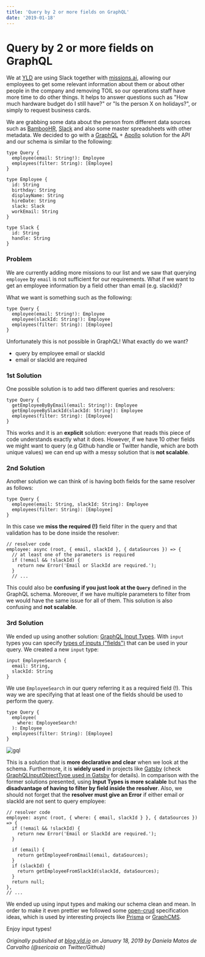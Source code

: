 ```yaml
---
title: 'Query by 2 or more fields on GraphQL'
date: '2019-01-18'
---
```


# Query by 2 or more fields on GraphQL

We at [YLD](https://www.yld.io/) are using Slack together with [missions.ai](https://missions.ai/), allowing our employees to get some relevant information about them or about other people in the company and removing TOIL so our operations staff have more time to do other things. It helps to answer questions such as "How much hardware budget do I still have?" or "Is the person X on holidays?", or simply to request business cards.

We are grabbing some data about the person from different data sources such as [BambooHR](https://www.bamboohr.com/api/documentation/), [Slack](https://api.slack.com/) and also some master spreadsheets with other metadata. We decided to go with a [GraphQL](https://graphql.org/) + [Apollo](https://www.apollographql.com/) solution for the API and our schema is similar to the following:

```
type Query {
  employee(email: String!): Employee
  employees(filter: String): [Employee]
}

type Employee {
  id: String
  birthday: String
  displayName: String
  hireDate: String
  slack: Slack
  workEmail: String
}

type Slack {
  id: String
  handle: String
}
```

### Problem

We are currently adding more missions to our list and we saw that querying `employee` by `email` is not sufficient for our requirements. What if we want to get an employee information by a field other than email (e.g. slackId)?

What we want is something such as the following:

```
type Query {
  employee(email: String!): Employee
  employee(slackId: String!): Employee
  employees(filter: String): [Employee]
}
```

Unfortunately this is not possible in GraphQL! What exactly do we want?

- query by employee email or slackId
- email or slackId are required

### 1st Solution

One possible solution is to add two different queries and resolvers:

```
type Query {
  getEmployeeByByEmail(email: String!): Employee
  getEmployeeBySlackId(slackId: String!): Employee
  employees(filter: String): [Employee]
}
```

This works and it is an **explicit** solution: everyone that reads this piece of code understands exactly what it does. However, if we have 10 other fields we might want to query (e.g Github handle or Twitter handle, which are both unique values) we can end up with a messy solution that is **not scalable**.

### 2nd Solution

Another solution we can think of is having both fields for the same resolver as follows:

```
type Query {
  employee(email: String, slackId: String): Employee
  employees(filter: String): [Employee]
}
```

In this case we **miss the required (!)** field filter in the query and that validation has to be done inside the resolver:

```
// resolver code
employee: async (root, { email, slackId }, { dataSources }) => {
  // at least one of the parameters is required
  if (!email && !slackId) {
    return new Error('Email or SlackId are required.');
  }
  // ...
```

This could also be **confusing if you just look at the `Query`** defined in the GraphQL schema. Moreover, if we have multiple parameters to filter from we would have the same issue for all of them. This solution is also confusing and **not scalable**.

### 3rd Solution

We ended up using another solution: [GraphQL Input Types](https://graphql.org/graphql-js/mutations-and-input-types/). With `input` types you can specify [types of inputs ("fields")](https://graphql.org/graphql-js/type/#graphqlinputobjecttype) that can be used in your query.
We created a new `input` type:

```
input EmployeeSearch {
  email: String,
  slackId: String
}
```

We use `EmployeeSearch` in our query referring it as a required field (!). This way we are specifying that at least one of the fields should be used to perform the query.

```
type Query {
  employee(
    where: EmployeeSearch!
  ): Employee
  employees(filter: String): [Employee]
}
```

![gql](https://user-images.githubusercontent.com/1150553/51124170-8ff3a500-1815-11e9-9ddb-dc18a63fcc7c.gif)

This is a solution that is **more declarative and clear** when we look at the schema. Furthermore, it is **widely used** in projects like [Gatsby](https://www.gatsbyjs.org/) (check [GraphQLInputObjectType used in Gatsby](https://github.com/gatsbyjs/gatsby/blob/master/packages%2Fgatsby%2Fsrc%2Fschema%2Finfer-graphql-input-fields-from-fields.js#L4) for details).
In comparison with the former solutions presented, using **Input Types is more scalable** but has the **disadvantage of having to filter by field inside the resolver**. Also, we should not forget that the **resolver must give an Error** if either email or slackId are not sent to query employee:

```
// resolver code
employee: async (root, { where: { email, slackId } }, { dataSources }) => {
  if (!email && !slackId) {
    return new Error('Email or SlackId are required.');
  }

  if (email) {
    return getEmployeeFromEmail(email, dataSources);
  }
  if (slackId) {
    return getEmployeeFromSlackId(slackId, dataSources);
  }
  return null;
},
// ...
```

We ended up using input types and making our schema clean and mean. In order to make it even prettier we followed some [open-crud](https://github.com/opencrud/opencrud) specification ideas, which is used by interesting projects like [Prisma](https://www.prisma.io/) or [GraphCMS](https://graphcms.com).

Enjoy input types!

_Originally published at [blog.yld.io](https://blog.yld.io/) on January 18, 2019 by Daniela Matos de Carvalho (@sericaia on Twitter/Github)_
